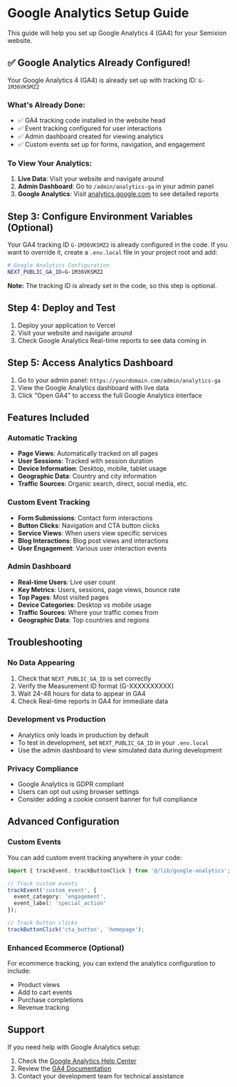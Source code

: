 # Google Analytics Setup Guide

This guide will help you set up Google Analytics 4 (GA4) for your Semixion website.

## ✅ Google Analytics Already Configured!

Your Google Analytics 4 (GA4) is already set up with tracking ID: `G-1M36VKSMZ2`

### What's Already Done:
- ✅ GA4 tracking code installed in the website head
- ✅ Event tracking configured for user interactions
- ✅ Admin dashboard created for viewing analytics
- ✅ Custom events set up for forms, navigation, and engagement

### To View Your Analytics:
1. **Live Data**: Visit your website and navigate around
2. **Admin Dashboard**: Go to `/admin/analytics-ga` in your admin panel
3. **Google Analytics**: Visit [analytics.google.com](https://analytics.google.com) to see detailed reports

## Step 3: Configure Environment Variables (Optional)

Your GA4 tracking ID `G-1M36VKSMZ2` is already configured in the code. If you want to override it, create a `.env.local` file in your project root and add:

```bash
# Google Analytics Configuration
NEXT_PUBLIC_GA_ID=G-1M36VKSMZ2
```

**Note:** The tracking ID is already set in the code, so this step is optional.

## Step 4: Deploy and Test

1. Deploy your application to Vercel
2. Visit your website and navigate around
3. Check Google Analytics Real-time reports to see data coming in

## Step 5: Access Analytics Dashboard

1. Go to your admin panel: `https://yourdomain.com/admin/analytics-ga`
2. View the Google Analytics dashboard with live data
3. Click "Open GA4" to access the full Google Analytics interface

## Features Included

### Automatic Tracking
- **Page Views**: Automatically tracked on all pages
- **User Sessions**: Tracked with session duration
- **Device Information**: Desktop, mobile, tablet usage
- **Geographic Data**: Country and city information
- **Traffic Sources**: Organic search, direct, social media, etc.

### Custom Event Tracking
- **Form Submissions**: Contact form interactions
- **Button Clicks**: Navigation and CTA button clicks
- **Service Views**: When users view specific services
- **Blog Interactions**: Blog post views and interactions
- **User Engagement**: Various user interaction events

### Admin Dashboard
- **Real-time Users**: Live user count
- **Key Metrics**: Users, sessions, page views, bounce rate
- **Top Pages**: Most visited pages
- **Device Categories**: Desktop vs mobile usage
- **Traffic Sources**: Where your traffic comes from
- **Geographic Data**: Top countries and regions

## Troubleshooting

### No Data Appearing
1. Check that `NEXT_PUBLIC_GA_ID` is set correctly
2. Verify the Measurement ID format (G-XXXXXXXXXX)
3. Wait 24-48 hours for data to appear in GA4
4. Check Real-time reports in GA4 for immediate data

### Development vs Production
- Analytics only loads in production by default
- To test in development, set `NEXT_PUBLIC_GA_ID` in your `.env.local`
- Use the admin dashboard to view simulated data during development

### Privacy Compliance
- Google Analytics is GDPR compliant
- Users can opt out using browser settings
- Consider adding a cookie consent banner for full compliance

## Advanced Configuration

### Custom Events
You can add custom event tracking anywhere in your code:

```typescript
import { trackEvent, trackButtonClick } from '@/lib/google-analytics';

// Track custom events
trackEvent('custom_event', {
  event_category: 'engagement',
  event_label: 'special_action'
});

// Track button clicks
trackButtonClick('cta_button', 'homepage');
```

### Enhanced Ecommerce (Optional)
For ecommerce tracking, you can extend the analytics configuration to include:
- Product views
- Add to cart events
- Purchase completions
- Revenue tracking

## Support

If you need help with Google Analytics setup:
1. Check the [Google Analytics Help Center](https://support.google.com/analytics/)
2. Review the [GA4 Documentation](https://developers.google.com/analytics/devguides/collection/ga4)
3. Contact your development team for technical assistance
